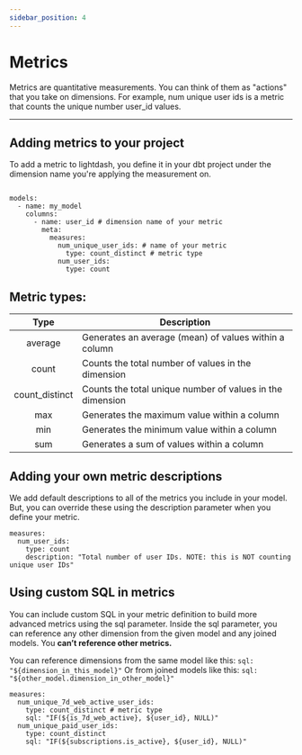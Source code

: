```yaml
---
sidebar_position: 4
---
```


# Metrics

Metrics are quantitative measurements. You can think of them as "actions" that you take on dimensions. For example, num unique user ids is a metric that counts the unique number user_id values.

---

## Adding metrics to your project

To add a metric to lightdash, you define it in your dbt project under the dimension name you're applying the measurement on.

```version: 2

models:
  - name: my_model
    columns:
      - name: user_id # dimension name of your metric
        meta:
          measures:
            num_unique_user_ids: # name of your metric
              type: count_distinct # metric type
            num_user_ids:
              type: count
```

## Metric types:

|       Type      | Description                                               |
|:---------------:| --------------------------------------------------------- |
| average         | Generates an average (mean) of values within a column     |
| count           | Counts the total number of values in the dimension        |
| count_distinct  | Counts the total unique number of values in the dimension |
| max             | Generates the maximum value within a column               |
| min             | Generates the minimum value within a column               |
| sum             | Generates a sum of values within a column                 |

## Adding your own metric descriptions

We add default descriptions to all of the metrics you include in your model. But, you can override these using the description parameter when you define your metric.

```
measures:
  num_user_ids:
    type: count
    description: "Total number of user IDs. NOTE: this is NOT counting unique user IDs"
```

## Using custom SQL in metrics

You can include custom SQL in your metric definition to build more advanced metrics using the sql parameter.
Inside the sql parameter, you can reference any other dimension from the given model and any joined models. You **can’t reference other metrics.**

You can reference dimensions from the same model like this: `sql: "${dimension_in_this_model}"`
Or from joined models like this: `sql: "${other_model.dimension_in_other_model}"`

```
measures:
  num_unique_7d_web_active_user_ids:
    type: count_distinct # metric type
    sql: "IF(${is_7d_web_active}, ${user_id}, NULL)"
  num_unique_paid_user_ids:
    type: count_distinct
    sql: "IF(${subscriptions.is_active}, ${user_id}, NULL)"
```
